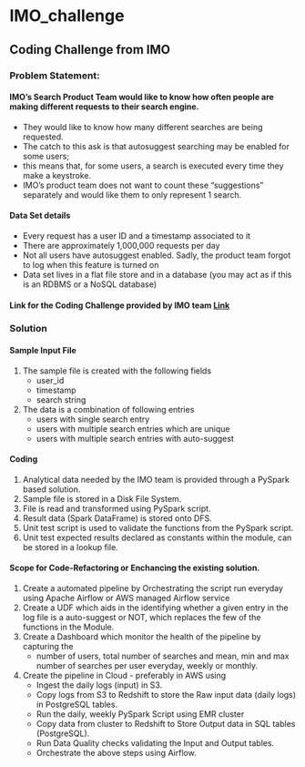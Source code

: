 # IMO_challenge
## Coding Challenge from IMO

### Problem Statement:
#### IMO’s Search Product Team would like to know how often people are making different requests to their search engine.  
- They would like to know how many different searches are being requested. 
- The catch to this ask is that autosuggest searching may be enabled for some users; 
- this means that, for some users, a search is executed every time they make a keystroke.  
- IMO’s product team does not want to count these “suggestions” separately and would like them to only represent 1 search.  

#### Data Set details
- Every request has a user ID and a timestamp associated to it
- There are approximately 1,000,000 requests per day
- Not all users have autosuggest enabled.  Sadly, the product team forgot to log when this feature is turned on
- Data set lives in a flat file store and in a database (you may act as if this is an RDBMS or a NoSQL database)

#### Link for the Coding Challenge provided by IMO team [Link](https://github.com/ranjithpals/imo_challenge/blob/master/Data%20Engineer%20Technical%20round%20%20Interview.docx)


### Solution
#### Sample Input File
1. The sample file is created with the following fields
	- user_id
	- timestamp
	- search string
2. The data is a combination of following entries
	- users with single search entry
	- users with multiple search entries which are unique
	- users with multiple search entries with auto-suggest

#### Coding
1. Analytical data needed by the IMO team is provided through a PySpark based solution.
2. Sample file is stored in a Disk File System.
3. File is read and transformed using PySpark script.
4. Result data (Spark DataFrame) is stored onto DFS.
5. Unit test script is used to validate the functions from the PySpark script.
6. Unit test expected results declared as constants within the module, can be stored in a lookup file.

#### Scope for Code-Refactoring or Enchancing the existing solution.
1. Create a automated pipeline by Orchestrating the script run everyday using Apache Airflow or AWS managed Airflow service
2. Create a UDF which aids in the identifying whether a given entry in the log file is a auto-suggest or NOT, which replaces the few of the functions in the Module.
3. Create a Dashboard which monitor the health of the pipeline by capturing the 
	- number of users, total number of searches and mean, min and max number of searches per user everyday, weekly or monthly.
4. Create the pipeline in Cloud - preferably in AWS using
	- Ingest the daily logs (input) in S3.
	- Copy logs from S3 to Redshift to store the Raw input data (daily logs) in PostgreSQL tables.
	- Run the daily, weekly PySpark Script using EMR cluster
	- Copy data from cluster to Redshift to Store Output data in SQL tables (PostgreSQL).
	- Run Data Quality checks validating the Input and Output tables.
	- Orchestrate the above steps using Airflow.

	

